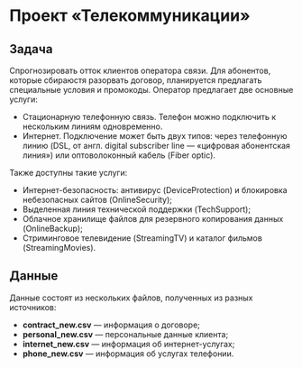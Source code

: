# Проект «Телекоммуникации»

## Задача

Спрогнозировать отток клиентов оператора связи. Для абонентов, которые сбираюстя разорвать договор, планируется предлагать специальные условия и промокоды. Оператор предлагает две основные услуги:
 - Стационарную телефонную связь. Телефон можно подключить к нескольким линиям одновременно.
 - Интернет. Подключение может быть двух типов: через телефонную линию (DSL, от англ. digital subscriber line — «цифровая абонентская линия») или оптоволоконный кабель (Fiber optic).

Также доступны такие услуги:
 - Интернет-безопасность: антивирус (DeviceProtection) и блокировка небезопасных сайтов (OnlineSecurity);
 - Выделенная линия технической поддержки (TechSupport);
 - Облачное хранилище файлов для резервного копирования данных (OnlineBackup);
 - Стриминговое телевидение (StreamingTV) и каталог фильмов (StreamingMovies).

## Данные

Данные состоят из нескольких файлов, полученных из разных источников:
 - <b>contract_new.csv</b> — информация о договоре;
 - <b>personal_new.csv</b> — персональные данные клиента;
 - <b>internet_new.csv</b> — информация об интернет-услугах;
 - <b>phone_new.csv</b> — информация об услугах телефонии.
